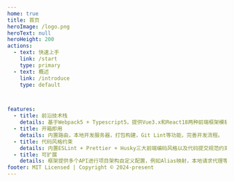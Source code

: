 ```yaml
---
home: true
title: 首页
heroImage: /logo.png
heroText: null
heroHeight: 200
actions:
  - text: 快速上手
    link: /start
    type: primary
  - text: 概述
    link: /introduce
    type: default



features:
  - title: 前沿技术栈
    details: 基于Webpack5 + Typescript5，提供Vue3.x和React18两种前端框架模板选择。
  - title: 开箱即用
    details: 内置路由，本地开发服务器，打包构建，Git Lint等功能，完善开发流程。
  - title: 代码风格约束
    details: 内置ESLint + Prettier + Husky三大前端编码风格以及代码提交规范约束插件，保证代码风格统一以及 Git 提交规范。
  - title: 可扩展
    details: 框架提供多个API进行项目架构自定义配置，例如Alias映射，本地请求代理等。
footer: MIT Licensed | Copyright © 2024-present
---
```


